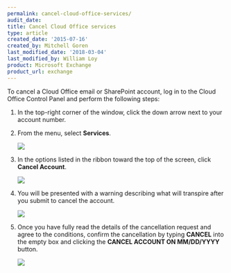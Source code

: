 ```yaml
---
permalink: cancel-cloud-office-services/
audit_date:
title: Cancel Cloud Office services
type: article
created_date: '2015-07-16'
created_by: Mitchell Goren
last_modified_date: '2018-03-04'
last_modified_by: William Loy
product: Microsoft Exchange
product_url: exchange
---
```


To cancel a Cloud Office email or SharePoint account, log in to the
Cloud Office Control Panel and perform the following steps:

1.  In the top-right corner of the window, click the down arrow next to
    your account number.
2.  From the menu, select **Services**.

    <img src="{% asset_path exchange/cancel-cloud-office-services/services.png %}" />


3.  In the options listed in the ribbon toward the top of the screen, click **Cancel Account**.

    <img src="{% asset_path exchange/cancel-cloud-office-services/cancel_tab.png %}" />

4.  You will be presented with a warning describing what will transpire after you submit to cancel the account.

    <img src="{% asset_path exchange/cancel-cloud-office-services/cancel_warning.png %}" />

5.  Once you have fully read the details of the cancellation request and agree to the conditions, confirm the cancellation by typing **CANCEL** into the empty box and clicking the **CANCEL ACCOUNT ON MM/DD/YYYY** button.  

    <img src="{% asset_path exchange/cancel-cloud-office-services/confirm_cancel.png %}" />
